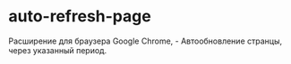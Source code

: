 # auto-refresh-page
Расширение для браузера Google Chrome, - Автообновление странцы, через указанный период.
